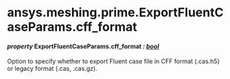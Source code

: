# ansys.meshing.prime.ExportFluentCaseParams.cff_format

<a id="ansys.meshing.prime.ExportFluentCaseParams.cff_format"></a>

#### *property* ExportFluentCaseParams.cff_format *: [bool](https://docs.python.org/3.11/library/functions.html#bool)*

Option to specify whether to export Fluent case file in CFF format (.cas.h5) or legacy format (.cas, .cas.gz).

<!-- !! processed by numpydoc !! -->

